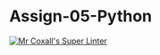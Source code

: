 # Assign-05-Python
[![Mr Coxall's Super Linter](https://github.com/ICS3UC-Programming-ChanellaK/Assign-05-Python/workflows/Mr%20Coxall's%20Super%20Linter/badge.svg)](https://github.com/ICS3UC-Programming-ChanellaK/Assign-05-Python/actions/)
